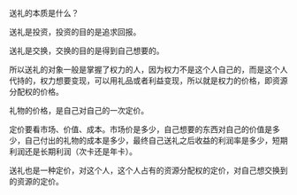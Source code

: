 送礼的本质是什么？

送礼是投资，投资的目的是追求回报。

送礼是交换，交换的目的是得到自己想要的。

所以送礼的对象一般是掌握了权力的人，因为权力不是这个人自己的，而是这个人代持的，权力想要变现，可以用礼品或者利益变现，所以就是权力的价格，即资源分配权的价格。

礼物的价格，是自己对自己的一次定价。

定价要看市场、价值、成本。市场价是多少，自己想要的东西对自己的价值是多少，自己付出的礼物的成本是多少，最终自己送礼之后收益的利润率是多少，短期利润还是长期利润（次卡还是年卡）。

送礼也是一种定价，对这个人，这个人占有的资源分配权的定价，对自己想交换到的资源的定价。